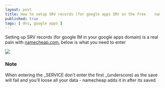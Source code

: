 ```yaml
---
layout: post
title: How to setup SRV records (for google apps IM) on the free	namecheap.com DNS hosting
published: true
tags: [ dns, google apps ]
---
```

Setting up SRV records (for google IM in your google apps domain) is a real pain with [namecheap.com](namecheap.com), 
below is what you need to enter

![](http://i.minus.com/ibqVduxG7TujVf.png)

### Note

When entering the _SERVICE don't enter the first _(underscore) 
as the save will fail and you'll loose all your data - namecheap adds it in after its saved
